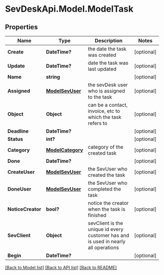 # SevDeskApi.Model.ModelTask
## Properties

Name | Type | Description | Notes
------------ | ------------- | ------------- | -------------
**Create** | **DateTime?** | the date the task was created | [optional] 
**Update** | **DateTime?** | date the task was last updated | [optional] 
**Name** | **string** |  | [optional] 
**Assigned** | [**ModelSevUser**](ModelSevUser.md) | the sevDesk user who is assigned to the task | [optional] 
**Object** | **Object** | can be a contact, invoice, etc to which the task refers to | [optional] 
**Deadline** | **DateTime?** |  | [optional] 
**Status** | **int?** |  | [optional] 
**Category** | [**ModelCategory**](ModelCategory.md) | category of the created task | [optional] 
**Done** | **DateTime?** |  | [optional] 
**CreateUser** | [**ModelSevUser**](ModelSevUser.md) | the SevUser who created the task | [optional] 
**DoneUser** | [**ModelSevUser**](ModelSevUser.md) | the SevUser who completed the task | [optional] 
**NoticeCreator** | **bool?** | notice the creator when the task is finished | [optional] 
**SevClient** | **Object** | sevClient is the unique id every customer has and is used in nearly all operations | [optional] 
**Begin** | **DateTime?** |  | [optional] 

[[Back to Model list]](../README.md#documentation-for-models) [[Back to API list]](../README.md#documentation-for-api-endpoints) [[Back to README]](../README.md)

